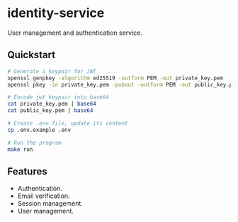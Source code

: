 # identity-service

User management and authentication service.

## Quickstart

```bash
# Generate a keypair for JWT
openssl genpkey -algorithm ed25519 -outform PEM -out private_key.pem
openssl pkey -in private_key.pem -pubout -outform PEM -out public_key.pem

# Encode jwt keypair into base64
cat private_key.pem | base64
cat public_key.pem | base64

# Create .env file, update its content
cp .env.example .env

# Run the program
make run
```

## Features

- Authentication.
- Email verification.
- Session management.
- User management.
